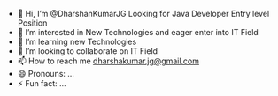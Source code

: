 - 👋 Hi, I’m @DharshanKumarJG Looking for Java Developer Entry level Position
- 👀 I’m interested in New Technologies and eager enter into IT Field
- 🌱 I’m learning new Technologies
- 💞️ I’m looking to collaborate on IT Field
- 📫 How to reach me dharshakumar.jg@gmail.com
- 😄 Pronouns: ...
- ⚡ Fun fact: ...

<!---
DharshanKumarJG/DharshanKumarJG is a ✨ special ✨ repository because its `README.md` (this file) appears on your GitHub profile.
You can click the Preview link to take a look at your changes.
--->
